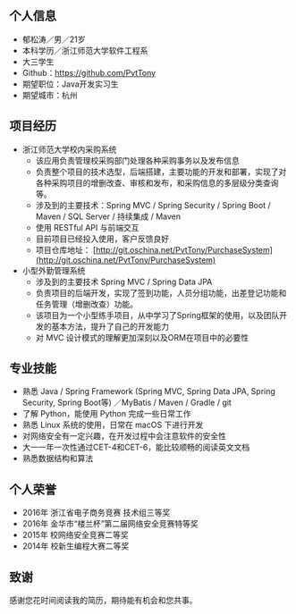 ## 个人信息

- 郁松涛／男／21岁
- 本科学历／浙江师范大学软件工程系
- 大三学生
- Github：https://github.com/PvtTony
- 期望职位：Java开发实习生
- 期望城市：杭州


## 项目经历

- 浙江师范大学校内采购系统
  - 该应用负责管理校采购部门处理各种采购事务以及发布信息
  - 负责整个项目的技术选型，后端搭建，主要功能的开发和部署，实现了对各种采购项目的增删改查、审核和发布，和采购信息的多层级分类查询等。
  - 涉及到的主要技术：Spring MVC / Spring Security / Spring Boot / Maven / SQL Server / 持续集成 / Maven
  - 使用 RESTful API 与前端交互
  - 目前项目已经投入使用，客户反馈良好
  - 项目仓库地址：
    [http://git.oschina.net/PvtTony/PurchaseSystem](http://git.oschina.net/PvtTony/PurchaseSystem)
- 小型外勤管理系统
  - 涉及到的主要技术 Spring MVC / Spring Data JPA 
  - 负责项目的后端开发，实现了签到功能，人员分组功能，出差登记功能和任务管理（增删改查）功能。
  - 该项目为一个小型练手项目，从中学习了Spring框架的使用，以及团队开发的基本方法，提升了自己的开发能力
  - 对 MVC 设计模式的理解更加深刻以及ORM在项目中的必要性

## 专业技能

- 熟悉 Java / Spring Framework (Spring MVC, Spring Data JPA, Spring Security, Spring Boot等) ／MyBatis / Maven / Gradle / git
- 了解 Python，能使用 Python 完成一些日常工作
- 熟悉 Linux 系统的使用，日常在 macOS 下进行开发
- 对网络安全有一定兴趣，在开发过程中会注意软件的安全性
- 大一一年一次性通过CET-4和CET-6，能比较顺畅的阅读英文文档
- 熟悉数据结构和算法

## 个人荣誉

- 2016年 浙江省电子商务竞赛 技术组三等奖
- 2016年 金华市“楼兰杯”第二届网络安全竞赛特等奖
- 2015年 校网络安全竞赛二等奖
- 2014年 校新生编程大赛二等奖

## 致谢

感谢您花时间阅读我的简历，期待能有机会和您共事。